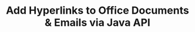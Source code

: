 ---
############################# Static ############################
layout: "auto-gen-gist"
draft: false
path: "assembly/java/hyperlink/rtf"
otherformats: PDF HTML XPS TIFF MHTML TXT XAML EPUB SVG PS PCL XML OTT OXPS MD POT OTP DOC DOCX DOCM DOT DOTX DOTM ODT OTT XLS XLT XLSX XLSM XLTX XLTM XLSB ODS PPT PPTX PPTM PPS PPSX PPSM  POTX POTM ODP EML EMLX MSG 

############################# Head ############################
head_title: "Add Hyperlinks to Office RTF Documents & Reports via Java API"
head_description: "GroupDocs.Assembl for Java supports dynamic insertion of hyperlinks to office & emails documents such as PDF DOCX, RTF, XLSX, PPTX, EML, MSG & more inside Java apps."

############################# Header ############################
title: "Add Hyperlinks to Office Documents & Emails via Java API"
description: "GroupDocs.Assembly Java API allows software professionals to programmatically  add hyperlinks to email messages & Office Documents like PDF DOC, DOCX, RTF, XLSX, CSV, PPTX, MSG & more."

######################### Download Button #######################
button:
    enable: true

############################# About ############################
about:
    enable: true
    title: "How to Use Java API to Add Hyperlinks to Office & Emails Documents?"
    content: |
       A hyperlink is a word, phrase, or image that you can click on to jump to a new document or a new section within the current document. Hyperlinks are the backbone worldwide web and are used for many necessary functions on the World Wide Web. GroupDocs.Assembly for Java is a document automation and reports generation API that helps software developers to dynamically insert hyperlinks inside their documents or reports ease. The API is very stable and fully supports several advanced features related to hyperlinks management, such as add hyperlinks to a document page, links addition to a presentation slide, adding hyperlinks to spreadsheet cells, modifying hyperlinks content, dynamically inserting links from bookmarks, delete unwanted links,  show text instead of hyperlink, and many more. Some of very common documents types like PDF, HTML, Outlook email, Microsoft Office Word, Excel worksheets, PowerPoint presentations etc. are fully supported. 

############################# content ############################
steps:
    enable: true
    block:
    - title_left: "Insert Hyperlinks to Word Processing Documents via Java"
      content_left: |
       GroupDocs.Assembly Java API fully supports the insertion and editing of hyperlinks inside various commonly used documents formats. The below Java code example shows how to insert hyperlinks inside a Microsoft Word document.

      title_right: "Insert Hyperlinks in RTF Document via Java"
      content_right: |
        * Setting up source and destination documents
        * Set Uri Expression as well as  display text Expression
        * Create an instance of [DocumentAssembler](https://apireference.groupdocs.com/assembly/java/com.groupdocs.assembly/DocumentAssembler) class 
        * Call [AssembleDocument](https://apireference.groupdocs.com/assembly/java/com.groupdocs.assembly/DocumentAssembler#assembleDocument-java.io.InputStream-java.io.OutputStream-com.groupdocs.assembly.LoadSaveOptions-com.groupdocs.assembly.DataSourceInfo...-) method to assemble document. It supports
          * Stream to read a template document.
          * Stream to write the resultant document.
          * Additional options for document loading and saving.
          * Information on data source objects.

      gisthash: "ecae8e7f8626f52f4dda03e76c96ff57"
      gistfile: "add_hyperlinks_to_word_documents.java"

    - title_left: "Add Hyperlinks in Spreadsheets via Java"
      content_left: |
       GroupDocs.Assembly Java API allows computer programmers to insert and modify hyperlinks inside their Spreadsheet documents with ease. They can easily access, edit its location or replace it with a new one. The following Java code demonstrates how easily programmers can add hyperlinks inside their Spreadsheets.

      title_right: "How to Insert Hyperlinks to RTF File"
      content_right: |
        * Setting up source and destination Spreadsheet files
        * Set Uri Expression as well as  display text Expression
        * Create an instance of [DocumentAssembler](https://apireference.groupdocs.com/assembly/java/com.groupdocs.assembly/DocumentAssembler) class 
        * Call [AssembleDocument](https://apireference.groupdocs.com/assembly/java/com.groupdocs.assembly/DocumentAssembler#assembleDocument-java.io.InputStream-java.io.OutputStream-com.groupdocs.assembly.LoadSaveOptions-com.groupdocs.assembly.DataSourceInfo...-) method to assemble document. It supports
          * Stream to read a template document.
          * Stream to write the resultant document.
          * Additional options for document loading and saving.
          * Information on data source objects. 

      gisthash: "92bbf74f1dd23e5f7c6e5b5db0ff2504"
      gistfile: "add_hyperlinks_in_ spreadsheet_documents.java"

    - title_left: "Insert Hyperlinks to PowerPoint Presentation via Java"
      content_left: |
       GroupDocs.Assembly Java API makes it easy for programmers to handle their documents management related tasks. Here is a Java code example that shows how easily software programmers can access their PowerPoint Presentation documents and add hyperlinks inside it.

      title_right: "How to Insert Hyperlinks in Presentations"
      content_right: |
        * Setting up source and destination presentation files
        * Set Uri and  display text Expressions
        * Create an instance of [DocumentAssembler](https://apireference.groupdocs.com/assembly/java/com.groupdocs.assembly/DocumentAssembler) class 
        * Call [AssembleDocument](https://apireference.groupdocs.com/assembly/java/com.groupdocs.assembly/DocumentAssembler#assembleDocument-java.io.InputStream-java.io.OutputStream-com.groupdocs.assembly.LoadSaveOptions-com.groupdocs.assembly.DataSourceInfo...-) method to assemble document. It supports
          * Stream to read a template document.
          * Stream to write the resultant document.
          * Additional options for document loading and saving.
          * Information on data source objects.

      gisthash: "06535fd50bfd353db586671a504d2783"
      gistfile: "add_hyperlinks_in_ presentation_documents.java"

    - title_left: "Use Java API to Add Hyperlinks in Emails"
      content_left: |
       GroupDocs.Assembly for Java makes it easy for software developers to add hyperlinks to their email messages with just a couple of lines of Java code. The following example demonstrates how easily can developers insert hyperlinks inside their email documents and send to other users inside their own Java apps. 

      title_right: "how to Add Hyperlinks to Emails"
      content_right: |
        * Setting up source and destination Spreadsheet files
        * Set Uri and  display text Expressions
        * Create an instance of [DocumentAssembler](https://apireference.groupdocs.com/assembly/java/com.groupdocs.assembly/DocumentAssembler) class 
        * Call [AssembleDocument](https://apireference.groupdocs.com/assembly/java/com.groupdocs.assembly/DocumentAssembler#assembleDocument-java.io.InputStream-java.io.OutputStream-com.groupdocs.assembly.LoadSaveOptions-com.groupdocs.assembly.DataSourceInfo...-) method to assemble document. It supports
          * Stream to read a template document.
          * Stream to write the resultant document.
          * Additional options for document loading and saving.
          * Information on data source objects. 

      gisthash: "551cef5d45d08caa851d483a705114bb"
      gistfile: "add_hyperlinks_in_email_documents.java"  

    - title_left: "System Requirements"
      content_left: |
        GroupDocs.Assembly Java APIs are supported on all major platforms and operating systems. It can generate documents in Microsoft Word, Excel, PowerPoint, Outlook, OpenOffice & 50+ other formats. For complete system requirements guide, please visit [system requirements](https://docs.groupdocs.com/assembly/java/system-requirements/) Before executing the code below, please make sure that you have the following prerequisites installled on your system:
        * Operating Systems: Microsoft Windows, Linux, MacOS
        * Java Versions Support: J2SE 7.0 (1.7), J2SE 8.0 (1.8) or above
        * Get the latest version of GroupDocs.Assembly Java APIs from [Maven](https://mvnrepository.com/artifact/com.groupdocs/groupdocs-assembly/)
        
      title_right: "Why Use GroupDocs.Assembly"
      content_right: |
        * Create custom documents from templates.
        * Dynamically attach email attachments.
        * No additional software is required to create and automate documents.
        * Generates an output document based on the data source.
        * Dynamically insert out document content in report
        * Apply formula during spreadsheet assembly.
        * Provides support for Multiple data formats
        * Sequential data operations support. 

demos:
    enable: true
        

about_formats:
    enable: true


more_formats:
    enable: true


back_to_top:
    enable: true
---